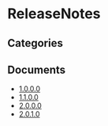 # ReleaseNotes

## Categories


## Documents
- [1.0.0.0](1.0.0.0.md)
- [1.1.0.0](1.1.0.0.md)
- [2.0.0.0](2.0.0.0.md)
- [2.0.1.0](2.0.1.0.md)